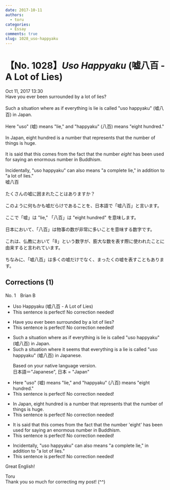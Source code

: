 ```yaml
---
date: 2017-10-11
authors:
  - toru
categories:
  - Essay
comments: true
slug: 1028_uso-happyaku
---
```


# 【No. 1028】<strong><em>Uso Happyaku</strong></em> (嘘八百 - A Lot of Lies)
<div class="date">Oct 11, 2017 13:30</div>
<div id="post"><div id="body_show_ori">
Have you ever been surrounded by a lot of lies?<br/><br/>Such a situation where as if everything is lie is called "uso happyaku" (嘘八百) in Japan.<br/><br/>Here "uso" (嘘) means "lie," and "happyaku" (八百) means "eight hundred."<br/><br/>In Japan, eight hundred is a number that represents that the number of things is huge.<br/><br/>It is said that this comes from the fact that the number <em>eight</em> has been used for saying an enormous number in Buddhism.<br/><br/>Incidentally, "uso happyaku" can also means "a complete lie," in addition to "a lot of lies."
</div></div>

<!-- more -->

<div id="post_ja"><div id="body_show_mo">
嘘八百<br/><br/>たくさんの嘘に囲まれたことはありますか？<br/><br/>このように何もかも嘘だらけであることを、日本語で「嘘八百」と言います。<br/><br/>ここで「嘘」は "lie," 「八百」は "eight hundred" を意味します。<br/><br/>日本において、「八百」は物事の数が非常に多いことを意味する数字です。<br/><br/>これは、仏教において「8」という数字が、膨大な数を表す際に使われたことに由来すると言われています。<br/><br/>ちなみに、「嘘八百」は多くの嘘だけでなく、まったくの嘘を表すこともあります。
</div></div>

## Corrections (1)
<div id="block"><div class="first_name"> No. 1　<span class="just_name">Brian B</span></div><div id="block2">
<ul class="correction_field">
<li class="incorrect">Uso Happyaku (嘘八百 - A Lot of Lies)</li>
<li class="corrected perfect">This sentence is perfect! No correction needed!</li>
</ul>
<ul class="correction_field">
<li class="incorrect">Have you ever been surrounded by a lot of lies?</li>
<li class="corrected perfect">This sentence is perfect! No correction needed!</li>
</ul>
<ul class="correction_field">
<li class="incorrect">Such a situation where as if everything is lie is called "uso happyaku" (嘘八百) in Japan.</li>
<li class="corrected correct">
Such a situation where <span class="f_blue">it seems that </span>everything is <span class="f_blue">a </span>lie is called "uso happyaku" (嘘八百) in Japan<span class="f_blue">ese</span>.
<p class="correction_comment">Based on your native language version.<br/>日本語＝”Japanese", 日本 = "Japan"</p>
</li>
</ul>
<ul class="correction_field">
<li class="incorrect">Here "uso" (嘘) means "lie," and "happyaku" (八百) means "eight hundred."</li>
<li class="corrected perfect">This sentence is perfect! No correction needed!</li>
</ul>
<ul class="correction_field">
<li class="incorrect">In Japan, eight hundred is a number that represents that the number of things is huge.</li>
<li class="corrected perfect">This sentence is perfect! No correction needed!</li>
</ul>
<ul class="correction_field">
<li class="incorrect">It is said that this comes from the fact that the number 'eight' has been used for saying an enormous number in Buddhism.</li>
<li class="corrected perfect">This sentence is perfect! No correction needed!</li>
</ul>
<ul class="correction_field">
<li class="incorrect">Incidentally, "uso happyaku" can also means "a complete lie," in addition to "a lot of lies."</li>
<li class="corrected perfect">This sentence is perfect! No correction needed!</li>
</ul>
<p class="comment_small">
 Great English!
</p>

</div><div class="name"><span class="just_name">Toru</span><br>
Thank you so much for correcting my post! (^^)
</div>
</div>
